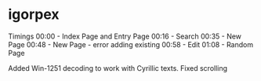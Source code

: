 # igorpex
Timings
00:00 - Index Page and Entry Page
00:16 - Search
00:35 - New Page
00:48 - New Page - error adding existing
00:58 - Edit
01:08 - Random Page

Added Win-1251 decoding to work with Cyrillic texts.
Fixed scrolling